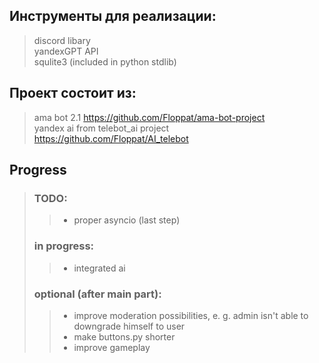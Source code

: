 ## Инструменты для реализации:
> discord libary  
> yandexGPT API  
> squlite3 (included in python stdlib)  

## Проект состоит из:
> ama bot 2.1 https://github.com/Floppat/ama-bot-project  
> yandex ai from telebot_ai project https://github.com/Floppat/AI_telebot
## Progress
> ### TODO:
>> - proper asyncio (last step)
>
>### in progress:
>> - integrated ai 
>
>### optional (after main part):
>> - improve moderation possibilities, e. g. admin isn't able to downgrade himself to user  
>> - make buttons.py shorter  
>> - improve gameplay  
